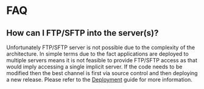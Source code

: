 # FAQ

## How can I FTP/SFTP into the server(s)?

Unfortunately FTP/SFTP server is not possible due to the complexity of the architecture. In simple terms due to the fact applications are deployed to multiple servers means it is not feasible to provide FTP/SFTP access as that would imply accessing
a single implicit server. If the code needs to be modified then the best channel is first via source control and then
deploying a new release. Please refer to the [Deployment](deployment.md) guide for more information.

